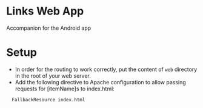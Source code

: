 # Links Web App
Accompanion for the Android app

# Setup

- In order for the routing to work correctly, put the content of `web` directory in the root of your web server. 
- Add the following directive to Apache configuration to allow passing requests for [itemName]s to index.html:
```
  FallbackResource index.html
```